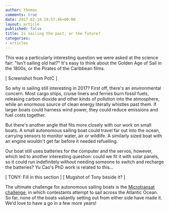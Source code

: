 ```yaml
---
author: thomas
comments: true
date: 2017-02-18 19:57:46+00:00
layout: article
published: false
title: Is sailing the past, or the future?
categories:
- articles
---
```


This was a particularly interesting question we were asked at the science fair:
"Isn't sailing old hat?" It's easy to think about the Golden Age of Sail in the
1800s, or the Pirates of the Caribbean films.

[ Screenshot from PotC ]

So why is sailing still interesting in 2017? First off, there's an environmental
concern. Most cargo ships, cruise liners and ferries burn fossil fuels, releasing
carbon dioxide and other kinds of pollution into the atmosphere, while an
enormous source of clean energy literally whistles past them. If larger boats
could harness wind power, they could reduce emissions and fuel costs together.

But there's another angle that fits more closely with our work on small boats.
A small autonomous sailing boat could travel far out into the ocean, carrying
sensors to monitor water, air or wildlife. A similarly sized boat with an engine
wouldn't get far before it needed refuelling.

Our boat still uses batteries for the computer and the servos, however, which
led to another interesting question: could we fit it with solar panels, so it
could run indefinitely without needing someone to switch and recharge the
batteries? Yu Cao's PhD work is related to this...

[ TONY: Fill in this section ]
[ Mugshot of Tony beside it? ]

The ultimate challenge for autonomous sailing boats is the [Microtransat challenge](http://www.microtransat.org/),
in which contestants attempt to sail across the Atlantic Ocean. So far, none of
the boats valiantly setting out from either side have made it. We'd love to have
a go in a few more years!
